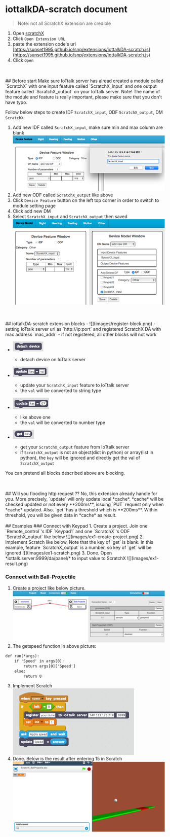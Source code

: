 # iottalkDA-scratch document

> Note: not all ScratchX extension are credible  


1. Open [scratchX](http://scratchx.org/)
2. Click `Open Extension URL`
3. paste the extension code's url [https://sunset1995.github.io/snp/extensions/iottalkDA-scratch.js](https://sunset1995.github.io/snp/extensions/iottalkDA-scratch.js)
4. Click `Open`


<br>
<br>
## Before start
Make sure IoTtalk server has alread created a module called `ScratchX` with one input feature called `ScratchX_input` and one output feature called `ScratchX_output` on your IoTtalk server.  
Note! The name of the module and feature is really important, please make sure that you don't have typo.  


Follow below steps to create IDF `ScratchX_input`, ODF `ScratchX_output`, DM `ScratchX`:  
1. Add new IDF called `ScratchX_input`, make sure min and max column are blank  
    ![](images/makeIDF.png)  
2. Add new ODF called `ScratchX_output` like above  
3. Click `Device Feature` button on the left top corner in order to switch to module setting page  
4. Click add new DM  
5. Select `ScratchX_input` and `ScratchX_output` then saved  
    ![](images/makeDM.png)  


<br>
<br>
## iottalkDA-scratch extension blocks
- ![](images/register-block.png)
    - setting IoTtalk server url as `http://ip:port` and registered ScratchX DA with mac address `mac_addr`
    - if not registered, all other blocks will not work


- ![](images/detach-block.png)
    - detach device on IoTtalk server


- ![](images/updateStr-block.png)
    - update your `ScratchX_input` feature to IoTtalk server
    - the `val` will be converted to string type


- ![](images/updateNum-block.png)
    - like above one
    - the `val` will be converted to number type


- ![](images/get-block.png)
    - get your `ScratchX_output` feature from IoTtalk server
    - if `ScratchX_output` is not an object(dict in python) or array(list in python), the `key` will be ignored and directly get the val of `ScratchX_output`

You can pretend all blocks described above are blocking.


<br>
<br>
## Will you flooding http request ??
No, this extension already handle for you.  
More precisely, `update` will only update local *cache*. *cache* will be checked updated or not every **200ms**, issuing `PUT` request only when *cache* updated.  
Also. `get` has a threshold which is **200ms**. Within threshold, you will be given data in *cache* as result.  


<br>
<br>
## Examples
### Connect with Keypad
1. Create a project. Join one `Remote_control`'s IDF `Keypad1` and one `ScratchX`'s ODF `ScratchX_output` like below  
    ![](images/ex1-create-project.png)
2. Implement Scratch like below. Note that the key of `get` is blank. In this example, feature `ScratchX_output` is a number, so key of `get` will be ignored  
    ![](images/ex1-scratch.png)
3. Done. Open *iottalk.server:9999/da/panel/* to input value to ScratchX  
    ![](images/ex1-result.png)


### Connect with Ball-Projectile
1. Create a project like below picture.  
    ![](images/ex2-create-project.png)
2. The getspeed function in above picture:  
```python3
def run(*args):
    if 'Speed' in args[0]:
        return args[0]['Speed']
    else:
        return 0 
```
3. Implement Scratch  
    ![](images/ex2-scratch.png)
4. Done. Below is the result after entering 15 in Scratch  
    ![](images/ex2-result.png)

